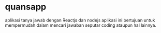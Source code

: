 # quansapp
aplikasi tanya jawab dengan Reactjs dan nodejs
aplikasi ini bertujuan untuk mempermudah dalam mencari jawaban seputar coding ataupun hal lainnya.
